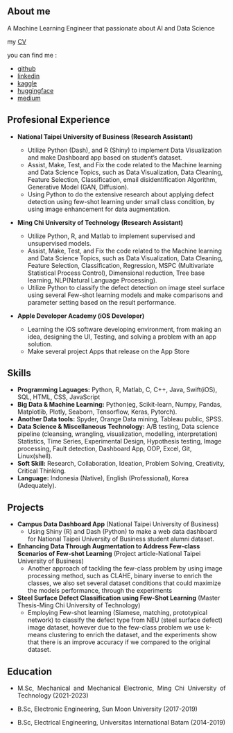 ## About me
A Machine Learning Engineer that passionate about AI and Data Science 

my [CV](https://drive.google.com/file/d/1HbUVZu8Agi_QL-bRF8U4kR7984SmCYOM/view?usp=sharing)

you can find me :
- [github](https://github.com/milhamat)
- [linkedin](https://www.linkedin.com/in/milhamat/)
- [kaggle](https://www.kaggle.com/ilhamatt)
- [huggingface](https://huggingface.co/milhamat)
- [medium](https://medium.com/@milham47)

## Profesional Experience
- **National Taipei University of Business (Research Assistant)**
  - Utilize Python (Dash), and R (Shiny) to implement Data Visualization and make Dashboard app based on student’s dataset.
  - Assist, Make, Test, and Fix the code related to the Machine learning and Data Science Topics, such as Data Visualization, Data Cleaning, Feature Selection, Classification, email disidentification Algorithm, Generative Model (GAN, Diffusion).
  - Using Python to do the extensive research about applying defect detection using few-shot learning under small class condition, by using image enhancement for data augmentation.

- **Ming Chi University of Technology (Research Assistant)**
  - Utilize Python, R, and Matlab to implement supervised and unsupervised models.
  - Assist, Make, Test, and Fix the code related to the Machine learning and Data Science Topics, such as Data Visualization, Data Cleaning, Feature Selection, Classification, Regression, MSPC (Multivariate Statistical Process Control), Dimensional reduction, Tree base learning, NLP(Natural Language Processing).
  - Utilize Python to classify the defect detection on image steel surface using several Few-shot learning models and make comparisons and parameter setting based on the result performance.
    
- **Apple Developer Academy (iOS Developer)**
  - Learning the iOS software developing environment, from making an idea, designing the UI, Testing, and solving a problem with an app solution.
  - Make several project Apps that release on the App Store

## Skills
- **Programming Laguages:** Python, R, Matlab, C, C++, Java, Swift(iOS), SQL, HTML, CSS, JavaScript
- **Big Data & Machine Learning:** Python(eg, Scikit-learn, Numpy, Pandas, Matplotlib, Plotly, Seaborn, Tensorflow, Keras, Pytorch).
- **Another Data tools:** Spyder, Orange Data mining, Tableau public, SPSS.
- **Data Science & Miscellaneous Technology:** A/B testing, Data science pipeline (cleansing, wrangling, visualization, modelling, interpretation) Statistics, Time Series, Experimental Design, Hypothesis testing, Image processing, Fault detection, Dashboard App, OOP, Excel, Git, Linux(shell).
- **Soft Skill:** Research, Collaboration, Ideation, Problem Solving, Creativity, Critical Thinking.
- **Language:** Indonesia (Native), English (Professional), Korea (Adequately).

## Projects
- **Campus Data Dashboard App** 
  (National Taipei University of Business)
  - Using Shiny (R) and Dash (Python) to make a web data dashboard for National Taipei University of Business student alumni dataset.
- **Enhancing Data Through Augmentation to Address Few-class Scenarios of Few-shot Learning**
  (Project article-National Taipei University of Business)
  - Another approach of tackling the few-class problem by using image processing method, such as CLAHE, binary inverse to enrich the classes, we also set 
    several dataset conditions that could maximize the models performance, through the experiments
- **Steel Surface Defect Classification using Few-Shot Learning**
  (Master Thesis-Ming Chi University of Technology)
  - Employing Few-shot learning (Siamese, matching, prototypical network) to classify the defect type from NEU (steel surface defect) image dataset, 
    however due to the few-class problem we use k-means clustering to enrich the dataset, and the experiments show that there is an improve accuracy if we 
    compared to the original dataset.

## Education 
- <p align="justify">M.Sc, Mechanical and Mechanical Electronic, Ming Chi University of Technology (2021-2023)</p>
- <p align="justify">B.Sc, Electronic Engineering, Sun Moon University (2017-2019)</p>
- <p align="justify">B.Sc, Electrical Engineering, Universitas International Batam (2014-2019)</p>


